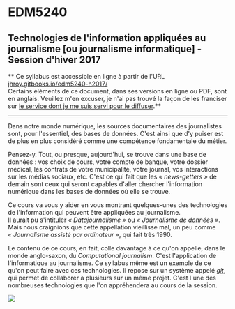 # EDM5240
## Technologies de l'information appliquées au journalisme [ou journalisme informatique] - Session d'hiver 2017
** Ce syllabus est accessible en ligne à partir de l'URL [jhroy.gitbooks.io/edm5240-h2017/](https://jhroy.gitbooks.io/edm5240-h2017/)<br>Certains éléments de ce document, dans ses versions en ligne ou PDF, sont en anglais. Veuillez m'en excuser, je n'ai pas trouvé la façon de les franciser sur [le service dont je me suis servi pour le diffuser](https://www.gitbook.com).**

-----

Dans notre monde numérique, les sources documentaires des journalistes sont, pour l'essentiel, des bases de données. C'est ainsi que d'y puiser est de plus en plus considéré comme une compétence fondamentale du métier.

Pensez-y. Tout, ou presque, aujourd'hui, se trouve dans une base de données&nbsp;: vos choix de cours, votre compte de banque, votre dossier médical, les contrats de votre municipalité, votre journal, vos interactions sur les médias sociaux, etc. C'est ce qui fait que les *«&nbsp;news-getters&nbsp;»* de demain sont ceux qui seront capables d'aller chercher l'information numérique dans les bases de données où elle se trouve.

Ce cours va vous y aider en vous montrant quelques-unes des technologies de l'information qui peuvent être appliquées au journalisme.<br>
Il aurait pu s'intituler _«&nbsp;Datajournalisme&nbsp;»_ ou _«&nbsp;Journalisme de données&nbsp;»_. Mais nous craignions que cette appellation vieillisse mal, un peu comme _«&nbsp;Journalisme assisté par ordinateur&nbsp;»_, qui fait très 1990.

Le contenu de ce cours, en fait, colle davantage à ce qu'on appelle, dans le monde anglo-saxon, du *Computational journalism*. C'est l'application de l'informatique au journalisme. Ce syllabus même est un exemple de ce qu'on peut faire avec ces technologies. Il repose sur un système appelé [*git*](https://fr.wikipedia.org/wiki/Git), qui permet de collaborer à plusieurs sur un même projet. C'est l'une des nombreuses technologies que l'on appréhendera au cours de la session.

![](/assets/LogoUQAM.png)
